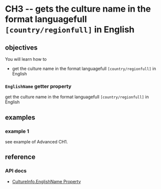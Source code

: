 # CH3 -- gets the culture name in the format languagefull `[country/regionfull]` in English

## objectives
You will learn how to

+  get the culture name in the format languagefull `[country/regionfull]` in English

### `EnglishName` getter property
get the culture name in the format languagefull `[country/regionfull]` in English

## examples
### example 1
see example of Advanced CH1. 

## reference
### API docs
+ [CultureInfo.EnglishName Property](https://learn.microsoft.com/en-us/dotnet/api/system.globalization.cultureinfo.englishname?view=net-8.0)